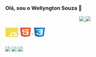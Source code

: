 ### Olá, sou o Wellyngton Souza 👋

<div align="center">
  <a href="https://github.com/wellyngtonsouza">
  <img height="180em" src="https://github-readme-stats.vercel.app/api?username=wellyngtonsouza&show_icons=true&theme=dracula&include_all_commits=true&count_private=true"/>
  <img height="180em" src="https://github-readme-stats.vercel.app/api/top-langs/?username=wellyngtonsouza&layout=compact&langs_count=7&theme=dracula"/>
</div>
  
  <div style="display: inline_block"><br>
  <img align="center" alt="wellyngton-Js" height="30" width="40" src="https://raw.githubusercontent.com/devicons/devicon/master/icons/javascript/javascript-plain.svg">

  <img align="center" alt="wellyngton-HTML" height="30" width="40" src="https://raw.githubusercontent.com/devicons/devicon/master/icons/html5/html5-original.svg">
  <img align="center" wellyngton" height="30" width="40" src="https://raw.githubusercontent.com/devicons/devicon/master/icons/css3/css3-original.svg">
</div>
  
  ##
 
  <div>
    <a href="https://www.linkedin.com/in/wellyngton-souza" target="_blank"><img src="https://img.shields.io/badge/-LinkedIn-%230077B5?style=for-the-badge&logo=linkedin&logoColor=white" target="_blank"></a>
  <a href="https://www.instagram.com/invites/contact/?i=1bdxkaa0vjmq2&utm_content=287qakr" target="_blank"><img src="https://img.shields.io/badge/-Instagram-%23E4405F?style=for-the-badge&logo=instagram&logoColor=white" target="_blank"></a> 
  <a href = "mailto:wellyngtonmonteiro84@gmail.com"><img src="https://img.shields.io/badge/-Gmail-%23333?style=for-the-badge&logo=gmail&logoColor=white" target="_blank"></a>
    </div>
  

